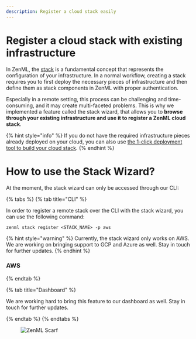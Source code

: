 ```yaml
---
description: Register a cloud stack easily
---
```


# Register a cloud stack with existing infrastructure

In ZenML, the [stack](../../user-guide/production-guide/understand-stacks.md) 
is a fundamental concept that represents the configuration of your 
infrastructure. In a normal workflow, creating a stack requires you to first 
deploy the necessary pieces of infrastructure and then define them as stack 
components in ZenML with proper authentication.

Especially in a remote setting, this process can be challenging and 
time-consuming, and it may create multi-faceted problems. This is why we 
implemented a feature called the stack wizard, that allows you to **browse 
through your existing infrastructure and use it to register a ZenML cloud 
stack**.

{% hint style="info" %}
If you do not have the required infrastructure pieces already deployed
on your cloud, you can also use [the 1-click deployment tool to build your 
cloud stack](deploy-a-cloud-stack.md).
{% endhint %}

# How to use the Stack Wizard?

At the moment, the stack wizard can only be accessed through our CLI:

{% tabs %}
{% tab title="CLI" %}

In order to register a remote stack over the CLI with the stack wizard,
you can use the following command:

```shell
zenml stack register <STACK_NAME> -p aws
```

{% hint style="warning" %}
Currently, the stack wizard only works on AWS. We are working on bringing 
support to GCP and Azure as well. Stay in touch for further updates.
{% endhint %}

### AWS



{% endtab %}

{% tab title="Dashboard" %}

We are working hard to bring this feature to our dashboard as well. Stay in 
touch for further updates.

{% endtab %}
{% endtabs %}


<figure><img src="https://static.scarf.sh/a.png?x-pxid=f0b4f458-0a54-4fcd-aa95-d5ee424815bc" alt="ZenML Scarf"><figcaption></figcaption></figure>
